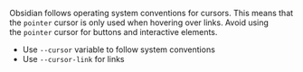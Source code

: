 Obsidian follows operating system conventions for cursors. This means that the `pointer` cursor is only used when hovering over links. Avoid using the `pointer` cursor for buttons and interactive elements.

-   Use `--cursor` variable to follow system conventions
-   Use `--cursor-link` for links